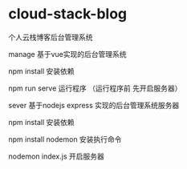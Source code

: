 # cloud-stack-blog
个人云栈博客后台管理系统


manage 基于vue实现的后台管理系统

npm install 安装依赖

npm run serve 运行程序 （运行程序前 先开启服务器）

sever 基于nodejs express 实现的后台管理系统服务器

npm install 安装依赖

npm install nodemon  安装执行命令 

nodemon index.js 开启服务器
